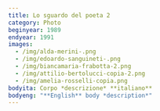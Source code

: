 ```yaml
---
title: Lo sguardo del poeta 2
category: Photo
beginyear: 1989
endyear: 1991
images:
  - /img/alda-merini-.png
  - /img/edoardo-sanguineti-.png
  - /img/biancamaria-frabotta-2.png
  - /img/attilio-bertolucci-copia-2.png
  - /img/amelia-rosselli-copia.png
bodyita: Corpo *descrizione* **italiano**
bodyeng: "**English** body *description*"
---
```

